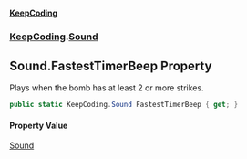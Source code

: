 #### [KeepCoding](index.md 'index')
### [KeepCoding](KeepCoding.md 'KeepCoding').[Sound](KeepCoding_Sound.md 'KeepCoding.Sound')
## Sound.FastestTimerBeep Property
Plays when the bomb has at least 2 or more strikes.  
```csharp
public static KeepCoding.Sound FastestTimerBeep { get; }
```
#### Property Value
[Sound](KeepCoding_Sound.md 'KeepCoding.Sound')
